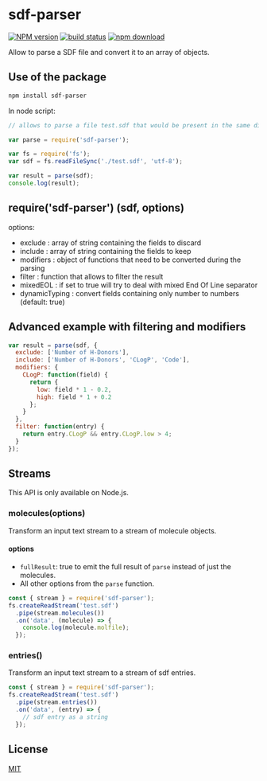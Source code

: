 # sdf-parser

[![NPM version][npm-image]][npm-url]
[![build status][travis-image]][travis-url]
[![npm download][download-image]][download-url]

Allow to parse a SDF file and convert it to an array of objects.

## Use of the package

```bash
npm install sdf-parser
```

In node script:

```js
// allows to parse a file test.sdf that would be present in the same directory

var parse = require('sdf-parser');

var fs = require('fs');
var sdf = fs.readFileSync('./test.sdf', 'utf-8');

var result = parse(sdf);
console.log(result);
```

## require('sdf-parser') (sdf, options)

options:

- exclude : array of string containing the fields to discard
- include : array of string containing the fields to keep
- modifiers : object of functions that need to be converted during the parsing
- filter : function that allows to filter the result
- mixedEOL : if set to true will try to deal with mixed End Of Line separator
- dynamicTyping : convert fields containing only number to numbers (default: true)

## Advanced example with filtering and modifiers

```js
var result = parse(sdf, {
  exclude: ['Number of H-Donors'],
  include: ['Number of H-Donors', 'CLogP', 'Code'],
  modifiers: {
    CLogP: function(field) {
      return {
        low: field * 1 - 0.2,
        high: field * 1 + 0.2
      };
    }
  },
  filter: function(entry) {
    return entry.CLogP && entry.CLogP.low > 4;
  }
});
```

## Streams

This API is only available on Node.js.

### molecules(options)

Transform an input text stream to a stream of molecule objects.

#### options

- `fullResult`: true to emit the full result of `parse` instead of just the molecules.
- All other options from the `parse` function.

```js
const { stream } = require('sdf-parser');
fs.createReadStream('test.sdf')
  .pipe(stream.molecules())
  .on('data', (molecule) => {
    console.log(molecule.molfile);
  });
```

### entries()

Transform an input text stream to a stream of sdf entries.

```js
const { stream } = require('sdf-parser');
fs.createReadStream('test.sdf')
  .pipe(stream.entries())
  .on('data', (entry) => {
    // sdf entry as a string
  });
```

## License

[MIT](./LICENSE)

[npm-image]: https://img.shields.io/npm/v/sdf-parser.svg?style=flat-square
[npm-url]: https://www.npmjs.com/package/sdf-parser
[travis-image]: https://img.shields.io/travis/cheminfo-js/sdf-parser/master.svg?style=flat-square
[travis-url]: https://travis-ci.org/cheminfo-js/sdf-parser
[download-image]: https://img.shields.io/npm/dm/sdf-parser.svg?style=flat-square
[download-url]: https://www.npmjs.com/package/sdf-parser
